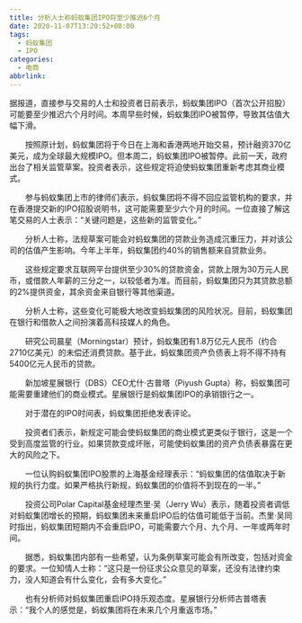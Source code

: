 ```yaml
---
title: 分析人士称蚂蚁集团IPO将至少推迟6个月
date: 2020-11-07T13:20:52+08:00
tags:
  - 蚂蚁集团
  - IPO
categories:
  - 电商
abbrlink:
---
```


据报道，直接参与交易的人士和投资者日前表示，蚂蚁集团IPO（首次公开招股）可能要至少推迟六个月时间。本周早些时候，蚂蚁集团IPO被暂停，导致其估值大幅下滑。

　　按照原计划，蚂蚁集团将于今日在上海和香港两地开始交易，预计融资370亿美元，成为全球最大规模IPO。但本周二，蚂蚁集团IPO被暂停。此前一天，政府出台了相关监管草案。投资者表示，这些规定将迫使蚂蚁集团重新考虑其商业模式。

　　参与蚂蚁集团上市的律师们表示，蚂蚁集团将不得不回应监管机构的要求，并在香港提交新的IPO招股说明书，这可能需要至少六个月的时间。一位直接了解这笔交易的人士表示：“关键问题是，这些新的监管变化。”

　　分析人士称，法规草案可能会对蚂蚁集团的贷款业务造成沉重压力，并对该公司的估值产生影响。今年上半年，蚂蚁集团约40%的销售额来自贷款业务。

　　这些规定要求互联网平台提供至少30%的贷款资金，贷款上限为30万元人民币，或借款人年薪的三分之一，以较低者为准。而目前，蚂蚁集团只为其贷款总额的2%提供资金，其余资金来自银行等其他渠道。

　　分析人士称，这些变化可能极大地改变蚂蚁集团的风险状况。目前，蚂蚁集团在银行和借款人之间扮演着高科技媒人的角色。

　　研究公司晨星（Morningstar）预计，蚂蚁集团有1.8万亿元人民币（约合2710亿美元）的未偿还消费贷款。基于此，蚂蚁集团资产负债表上将不得不持有5400亿元人民币的贷款。

　　新加坡星展银行（DBS）CEO尤什·古普塔（Piyush Gupta）称，蚂蚁集团可能需要重建他们的商业模式。星展银行是蚂蚁集团IPO的承销银行之一。

　　对于潜在的IPO时间表，蚂蚁集团拒绝发表评论。

　　投资者们表示，新规定可能会使蚂蚁集团的商业模式更类似于银行，这是一个受到高度监管的行业。如果贷款变成坏账，可能使蚂蚁集团的资产负债表暴露在更大的风险之下。

　　一位认购蚂蚁集团IPO股票的上海基金经理表示：“蚂蚁集团的估值取决于新规的执行力度。如果严格执行新规，蚂蚁集团的价值将不到现在的一半。”

　　投资公司Polar Capital基金经理杰里·吴（Jerry Wu）表示，随着投资者调低对蚂蚁集团增长的预期，蚂蚁集团未来重启IPO后的估值可能低于当前。杰里·吴同时指出，蚂蚁集团短期内不会重启IPO，可能需要六个月、九个月、一年或两年时间。

　　据悉，蚂蚁集团内部有一些希望，认为条例草案可能会有所改变，包括对资金的要求。一位知情人士称：“这只是一份征求公众意见的草案，还没有法律约束力，没人知道会有什么变化，会有多大变化。”

　　也有分析师对蚂蚁集团重启IPO持乐观态度。星展银行分析师古普塔表示：“我个人的感觉是，蚂蚁集团将在未来几个月重返市场。”